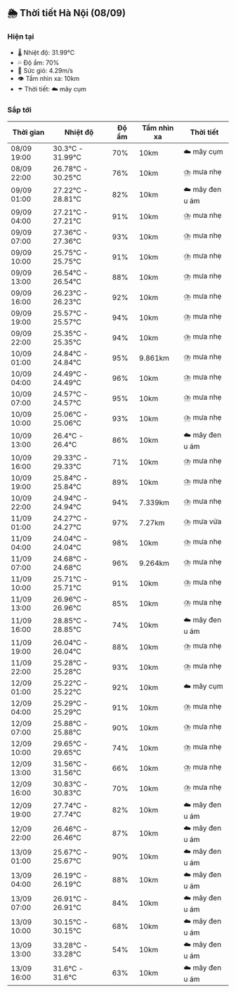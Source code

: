 ## 🌦️ Thời tiết Hà Nội (08/09)

### Hiện tại

- 🌡️ Nhiệt độ: 31.99℃
- 💦 Độ ẩm: 70%
- 💨 Sức gió: 4.29m/s
- 👁️ Tầm nhìn xa: 10km
- ☂️ Thời tiết: ☁️ mây cụm

### Sắp tới

| Thời gian | Nhiệt độ | Độ ẩm | Tầm nhìn xa | Thời tiết |
| --- | --- | --- | --- | --- |
| 08/09 19:00 | 30.3℃ - 31.99℃ | 70% | 10km | ☁️ mây cụm |
| 08/09 22:00 | 26.78℃ - 30.25℃ | 76% | 10km | ⛈️ mưa nhẹ |
| 09/09 01:00 | 27.22℃ - 28.81℃ | 82% | 10km | ☁️ mây đen u ám |
| 09/09 04:00 | 27.21℃ - 27.21℃ | 91% | 10km | ⛈️ mưa nhẹ |
| 09/09 07:00 | 27.36℃ - 27.36℃ | 93% | 10km | ⛈️ mưa nhẹ |
| 09/09 10:00 | 25.75℃ - 25.75℃ | 91% | 10km | ⛈️ mưa nhẹ |
| 09/09 13:00 | 26.54℃ - 26.54℃ | 88% | 10km | ⛈️ mưa nhẹ |
| 09/09 16:00 | 26.23℃ - 26.23℃ | 92% | 10km | ⛈️ mưa nhẹ |
| 09/09 19:00 | 25.57℃ - 25.57℃ | 94% | 10km | ⛈️ mưa nhẹ |
| 09/09 22:00 | 25.35℃ - 25.35℃ | 94% | 10km | ⛈️ mưa nhẹ |
| 10/09 01:00 | 24.84℃ - 24.84℃ | 95% | 9.861km | ⛈️ mưa nhẹ |
| 10/09 04:00 | 24.49℃ - 24.49℃ | 96% | 10km | ⛈️ mưa nhẹ |
| 10/09 07:00 | 24.57℃ - 24.57℃ | 95% | 10km | ⛈️ mưa nhẹ |
| 10/09 10:00 | 25.06℃ - 25.06℃ | 93% | 10km | ⛈️ mưa nhẹ |
| 10/09 13:00 | 26.4℃ - 26.4℃ | 86% | 10km | ☁️ mây đen u ám |
| 10/09 16:00 | 29.33℃ - 29.33℃ | 71% | 10km | ⛈️ mưa nhẹ |
| 10/09 19:00 | 25.84℃ - 25.84℃ | 89% | 10km | ⛈️ mưa nhẹ |
| 10/09 22:00 | 24.94℃ - 24.94℃ | 94% | 7.339km | ⛈️ mưa nhẹ |
| 11/09 01:00 | 24.27℃ - 24.27℃ | 97% | 7.27km | ⛈️ mưa vừa |
| 11/09 04:00 | 24.04℃ - 24.04℃ | 98% | 10km | ⛈️ mưa nhẹ |
| 11/09 07:00 | 24.68℃ - 24.68℃ | 96% | 9.264km | ⛈️ mưa nhẹ |
| 11/09 10:00 | 25.71℃ - 25.71℃ | 91% | 10km | ⛈️ mưa nhẹ |
| 11/09 13:00 | 26.96℃ - 26.96℃ | 85% | 10km | ⛈️ mưa nhẹ |
| 11/09 16:00 | 28.85℃ - 28.85℃ | 74% | 10km | ☁️ mây đen u ám |
| 11/09 19:00 | 26.04℃ - 26.04℃ | 88% | 10km | ⛈️ mưa nhẹ |
| 11/09 22:00 | 25.28℃ - 25.28℃ | 93% | 10km | ⛈️ mưa nhẹ |
| 12/09 01:00 | 25.22℃ - 25.22℃ | 92% | 10km | ☁️ mây cụm |
| 12/09 04:00 | 25.29℃ - 25.29℃ | 91% | 10km | ⛈️ mưa nhẹ |
| 12/09 07:00 | 25.88℃ - 25.88℃ | 90% | 10km | ⛈️ mưa nhẹ |
| 12/09 10:00 | 29.65℃ - 29.65℃ | 74% | 10km | ⛈️ mưa nhẹ |
| 12/09 13:00 | 31.56℃ - 31.56℃ | 66% | 10km | ⛈️ mưa nhẹ |
| 12/09 16:00 | 30.83℃ - 30.83℃ | 70% | 10km | ⛈️ mưa nhẹ |
| 12/09 19:00 | 27.74℃ - 27.74℃ | 82% | 10km | ☁️ mây đen u ám |
| 12/09 22:00 | 26.46℃ - 26.46℃ | 87% | 10km | ☁️ mây đen u ám |
| 13/09 01:00 | 25.67℃ - 25.67℃ | 90% | 10km | ☁️ mây đen u ám |
| 13/09 04:00 | 26.19℃ - 26.19℃ | 88% | 10km | ☁️ mây đen u ám |
| 13/09 07:00 | 26.91℃ - 26.91℃ | 84% | 10km | ☁️ mây đen u ám |
| 13/09 10:00 | 30.15℃ - 30.15℃ | 68% | 10km | ☁️ mây đen u ám |
| 13/09 13:00 | 33.28℃ - 33.28℃ | 54% | 10km | ☁️ mây đen u ám |
| 13/09 16:00 | 31.6℃ - 31.6℃ | 63% | 10km | ☁️ mây đen u ám |
